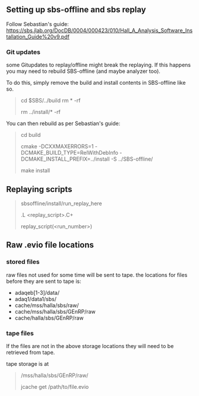 ## Setting up sbs-offline and sbs replay
Follow Sebastian's guide: 
https://sbs.jlab.org/DocDB/0004/000423/010/Hall_A_Analysis_Software_Installation_Guide%20v9.pdf

### Git updates
some Gitupdates to replay/offline might break the replaying.
If this happens you may need to rebuild SBS-offline (and maybe analyzer too).

To do this, simply remove the build and install contents in SBS-offline like so.
>cd $SBS/../build
>rm * -rf
>
>rm ../install/* -rf

You can then rebuild as per Sebastian's guide:
>cd build
>
>cmake -DCXXMAXERRORS=1 -DCMAKE_BUILD_TYPE=RelWithDebInfo -DCMAKE_INSTALL_PREFIX=../install -S ../SBS-offline/
>
>make install


## Replaying scripts
>sbsoffline/install/run_replay_here
>
>.L <replay_script>.C+
>
>replay_script(<run_number>)

## Raw .evio file locations
### stored files
raw files not used for some time will be sent to tape.
the locations for files before they are sent to tape is:
- adaqeb[1-3]/data/
- adaq1/data1/sbs/
- cache/mss/halla/sbs/raw/
- cache/mss/halla/sbs/GEnRP/raw
- cache/halla/sbs/GEnRP/raw

### tape files
If the files are not in the above storage locations they will need to be retrieved from tape.

tape storage is at
>/mss/halla/sbs/GEnRP/raw/
>
>jcache get /path/to/file.evio
